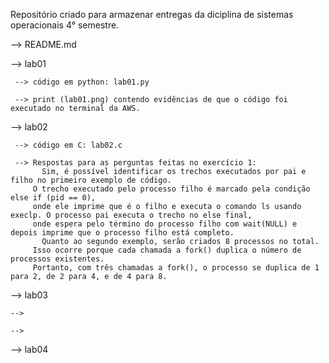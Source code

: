 Repositório criado para armazenar entregas da diciplina de sistemas operacionais 4° semestre.

--> README.md

  --> lab01

     --> código em python: lab01.py

     --> print (lab01.png) contendo evidências de que o código foi executado no terminal da AWS.

  --> lab02

     --> código em C: lab02.c

     --> Respostas para as perguntas feitas no exercício 1: 
           Sim, é possível identificar os trechos executados por pai e filho no primeiro exemplo de código. 
         O trecho executado pelo processo filho é marcado pela condição else if (pid == 0), 
         onde ele imprime que é o filho e executa o comando ls usando execlp. O processo pai executa o trecho no else final, 
         onde espera pelo término do processo filho com wait(NULL) e depois imprime que o processo filho está completo. 
           Quanto ao segundo exemplo, serão criados 8 processos no total. 
         Isso ocorre porque cada chamada a fork() duplica o número de processos existentes. 
         Portanto, com três chamadas a fork(), o processo se duplica de 1 para 2, de 2 para 4, e de 4 para 8.
         
  --> lab03

    --> 

    --> 

  --> lab04   
